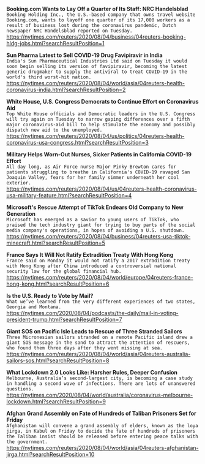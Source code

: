 **Booking.com Wants to Lay Off a Quarter of Its Staff: NRC Handelsblad**\
`Booking Holding Inc., the U.S.-based company that owns travel website Booking.com, wants to layoff one quarter of its 17,000 workers as a result of business lost during the coronavirus pandemic, Dutch newspaper NRC Handelsblad reported on Tuesday.`\
https://nytimes.com/reuters/2020/08/04/business/04reuters-booking-hldg-jobs.html?searchResultPosition=1

**Sun Pharma Latest to Sell COVID-19 Drug Favipiravir in India**\
`India's Sun Pharmaceutical Industries Ltd said on Tuesday it would soon begin selling its version of favipiravir, becoming the latest generic drugmaker to supply the antiviral to treat COVID-19 in the world's third worst-hit nation.`\
https://nytimes.com/reuters/2020/08/04/world/asia/04reuters-health-coronavirus-india.html?searchResultPosition=2

**White House, U.S. Congress Democrats to Continue Effort on Coronavirus Aid**\
`Top White House officials and Democratic leaders in the U.S. Congress will try again on Tuesday to narrow gaping differences over a fifth major coronavirus-aid bill to help stimulate the economy and possibly dispatch new aid to the unemployed.`\
https://nytimes.com/reuters/2020/08/04/us/politics/04reuters-health-coronavirus-usa-congress.html?searchResultPosition=3

**Military Helps Worn-Out Nurses, Sicker Patients in California COVID-19 Effort**\
`All day long, as Air Force nurse Major Pinky Brewton cares for patients struggling to breathe in California's COVID-19 ravaged San Joaquin Valley, fears for her family simmer underneath her cool exterior.`\
https://nytimes.com/reuters/2020/08/04/us/04reuters-health-coronavirus-usa-military-feature.html?searchResultPosition=4

**Microsoft's Rescue Attempt of TikTok Endears Old Company to New Generation**\
`Microsoft has emerged as a savior to young users of TikTok, who praised the tech industry giant for trying to buy parts of the social media company's operations, in hopes of avoiding a U.S. shutdown. `\
https://nytimes.com/reuters/2020/08/04/business/04reuters-usa-tiktok-minecraft.html?searchResultPosition=5

**France Says It Will Not Ratify Extradition Treaty With Hong Kong**\
`France said on Monday it would not ratify a 2017 extradition treaty with Hong Kong after China introduced a controversial national security law for the global financial hub.`\
https://nytimes.com/reuters/2020/08/04/world/europe/04reuters-france-hong-kong.html?searchResultPosition=6

**Is the U.S. Ready to Vote by Mail?**\
`What we’ve learned from the very different experiences of two states, Georgia and Montana.`\
https://nytimes.com/2020/08/04/podcasts/the-daily/mail-in-voting-president-trump.html?searchResultPosition=7

**Giant SOS on Pacific Isle Leads to Rescue of Three Stranded Sailors**\
`Three Micronesian sailors stranded on a remote Pacific island drew a giant SOS message in the sand to attract the attention of rescuers, who found them three days after they went missing at sea.`\
https://nytimes.com/reuters/2020/08/04/world/asia/04reuters-australia-sailors-sos.html?searchResultPosition=8

**What Lockdown 2.0 Looks Like: Harsher Rules, Deeper Confusion**\
`Melbourne, Australia’s second-largest city, is becoming a case study in handling a second wave of infections. There are lots of unanswered questions.`\
https://nytimes.com/2020/08/04/world/australia/coronavirus-melbourne-lockdown.html?searchResultPosition=9

**Afghan Grand Assembly on Fate of Hundreds of Taliban Prisoners Set for Friday**\
`Afghanistan will convene a grand assembly of elders, known as the loya jirga, in Kabul on Friday to decide the fate of hundreds of prisoners the Taliban insist should be released before entering peace talks with the government.`\
https://nytimes.com/reuters/2020/08/04/world/asia/04reuters-afghanistan-jirga.html?searchResultPosition=10

